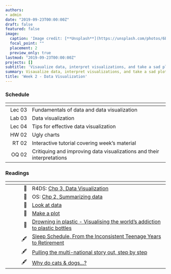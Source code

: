```yaml
---
authors:
- admin
date: "2019-09-23T00:00:00Z"
draft: false
featured: false
image:
  caption: 'Image credit: [**Unsplash**](https://unsplash.com/photos/6EnTPvPPL6I)'
  focal_point: ""
  placement: 2
  preview_only: true
lastmod: "2019-09-23T00:00:00Z"
projects: []
subtitle: 'Visaualize data, interpret visualizations, and take a sad plot and make it better :bar_chart:'
summary: Visaualize data, interpret visualizations, and take a sad plot and make it better.
title: 'Week 2 - Data Visualization'
---
```


### Schedule

| <div style="width:60px"></div>  | <div style="width:420px"></div> |  <div style="width:190px"></div>   |
|---:|---|---|
| Lec 03 | Fundamentals of data and data visualization |
| Lab 03 | Data visualization | **Due:** Fri, 27 Sep, 17:00 |
| Lec 04 | Tips for effective data visualization |
| HW 02  | Ugly charts | **Due:** Wed, 2 Oct, 17:00
| RT 02  | Interactive tutorial covering week’s material | 
| OQ 02  | Critiquing and improving data visualizations and their interpretations | **Due:** Fri, 4 Oct, 17:00

### Readings

| <div style="width:60px"></div>  | <div style="width:420px"></div>  |  <div style="width:190px"></div> |
|----:|---|---|
| :open_book: | R4DS: [Chp 3, Data Visualization](https://r4ds.had.co.nz/data-visualisation.html) | **Required** |
| :open_book: | OS: [Chp 2, Summarizing data](https://www.openintro.org/stat/textbook.php?stat_book=os) | **Required** |
| :page_facing_up: | [Look at data](https://socviz.co/lookatdata.html) | **Required** | 
| :page_facing_up: | [Make a plot](https://socviz.co/makeplot.html) | Optional |
| :page_facing_up: | [Drowning in plastic - Visualising the world’s addiction to plastic bottles](https://graphics.reuters.com/ENVIRONMENT-PLASTIC/0100B275155/index.html) | Optional |
|  :fountain_pen:  | [Sleep Schedule, From the Inconsistent Teenage Years to Retirement](https://flowingdata.com/2019/09/13/sleep-schedule-and-age/) | Optional
|  :fountain_pen:  | [Pulling the multi-national story out, step by step](https://junkcharts.typepad.com/junk_charts/2019/09/pulling-the-multi-national-story-out-step-by-step.html) | Optional
|  :fountain_pen:  | [Why do cats & dogs...?](https://whydocatsanddogs.com/) | Optional
